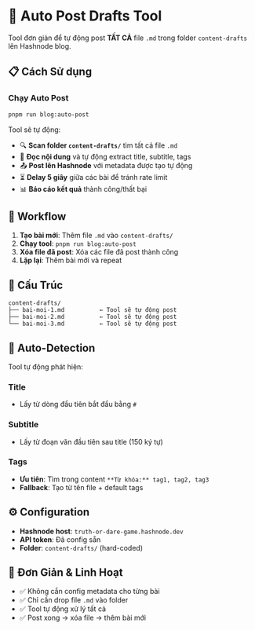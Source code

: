 # 🚀 Auto Post Drafts Tool

Tool đơn giản để tự động post **TẤT CẢ** file `.md` trong folder `content-drafts` lên Hashnode blog.

## 📋 Cách Sử dụng

### Chạy Auto Post
```bash
pnpm run blog:auto-post
```

Tool sẽ tự động:
- 🔍 **Scan folder `content-drafts/`** tìm tất cả file `.md`
- 📖 **Đọc nội dung** và tự động extract title, subtitle, tags
- 📤 **Post lên Hashnode** với metadata được tạo tự động
- ⏳ **Delay 5 giây** giữa các bài để tránh rate limit
- 📊 **Báo cáo kết quả** thành công/thất bại

## 🔄 Workflow

1. **Tạo bài mới**: Thêm file `.md` vào `content-drafts/`
2. **Chạy tool**: `pnpm run blog:auto-post`
3. **Xóa file đã post**: Xóa các file đã post thành công
4. **Lặp lại**: Thêm bài mới và repeat

## 📁 Cấu Trúc

```
content-drafts/
├── bai-moi-1.md          ← Tool sẽ tự động post
├── bai-moi-2.md          ← Tool sẽ tự động post  
└── bai-moi-3.md          ← Tool sẽ tự động post
```

## 🤖 Auto-Detection

Tool tự động phát hiện:

### Title
- Lấy từ dòng đầu tiên bắt đầu bằng `# `

### Subtitle  
- Lấy từ đoạn văn đầu tiên sau title (150 ký tự)

### Tags
- **Ưu tiên**: Tìm trong content `**Từ khóa:** tag1, tag2, tag3`
- **Fallback**: Tạo từ tên file + default tags

## ⚙️ Configuration

- **Hashnode host**: `truth-or-dare-game.hashnode.dev`
- **API token**: Đã config sẵn
- **Folder**: `content-drafts/` (hard-coded)

## 🎯 Đơn Giản & Linh Hoạt

- ✅ Không cần config metadata cho từng bài
- ✅ Chỉ cần drop file `.md` vào folder
- ✅ Tool tự động xử lý tất cả
- ✅ Post xong → xóa file → thêm bài mới 